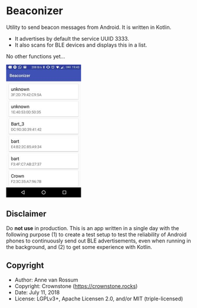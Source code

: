 # Beaconizer

Utility to send beacon messages from Android. It is written in Kotlin. 

* It advertises by default the service UUID 3333. 
* It also scans for BLE devices and displays this in a list.

No other functions yet...

![Beaconizer Screenshot](doc/beaconizer-screenshot.jpg)

## Disclaimer

Do **not use** in production. 
This is an app written in a single day with the following purpose 
(1) to create a test setup to test the reliability of Android phones to continuously 
send out BLE advertisements, even when running in the background, and 
(2) to get some experience with Kotlin. 

## Copyright

* Author: Anne van Rossum
* Copyright: Crownstone (https://crownstone.rocks)
* Date: July 11, 2018
* License: LGPLv3+, Apache Licensen 2.0, and/or MIT (triple-licensed)